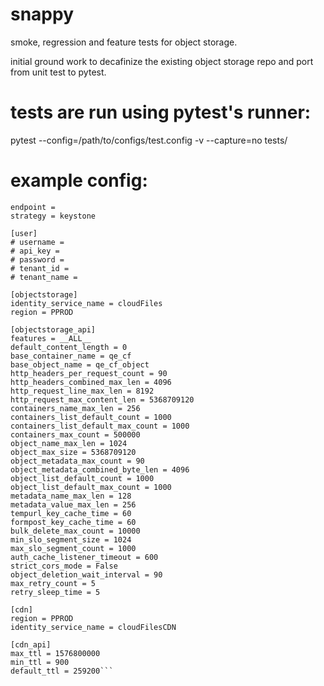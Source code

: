 # snappy

smoke, regression and feature tests for object storage.

initial ground work to decafinize the existing object
storage repo and port from unit test to pytest.

# tests are run using pytest's runner:
pytest --config=/path/to/configs/test.config -v --capture=no tests/

# example config:

```[user_auth_config]
endpoint =
strategy = keystone

[user]
# username =
# api_key =
# password =
# tenant_id =
# tenant_name =

[objectstorage]
identity_service_name = cloudFiles
region = PPROD

[objectstorage_api]
features = __ALL__
default_content_length = 0
base_container_name = qe_cf
base_object_name = qe_cf_object
http_headers_per_request_count = 90
http_headers_combined_max_len = 4096
http_request_line_max_len = 8192
http_request_max_content_len = 5368709120
containers_name_max_len = 256
containers_list_default_count = 1000
containers_list_default_max_count = 1000
containers_max_count = 500000
object_name_max_len = 1024
object_max_size = 5368709120
object_metadata_max_count = 90
object_metadata_combined_byte_len = 4096
object_list_default_count = 1000
object_list_default_max_count = 1000
metadata_name_max_len = 128
metadata_value_max_len = 256
tempurl_key_cache_time = 60
formpost_key_cache_time = 60
bulk_delete_max_count = 10000
min_slo_segment_size = 1024
max_slo_segment_count = 1000
auth_cache_listener_timeout = 600
strict_cors_mode = False
object_deletion_wait_interval = 90
max_retry_count = 5
retry_sleep_time = 5

[cdn]
region = PPROD
identity_service_name = cloudFilesCDN

[cdn_api]
max_ttl = 1576800000
min_ttl = 900
default_ttl = 259200```

